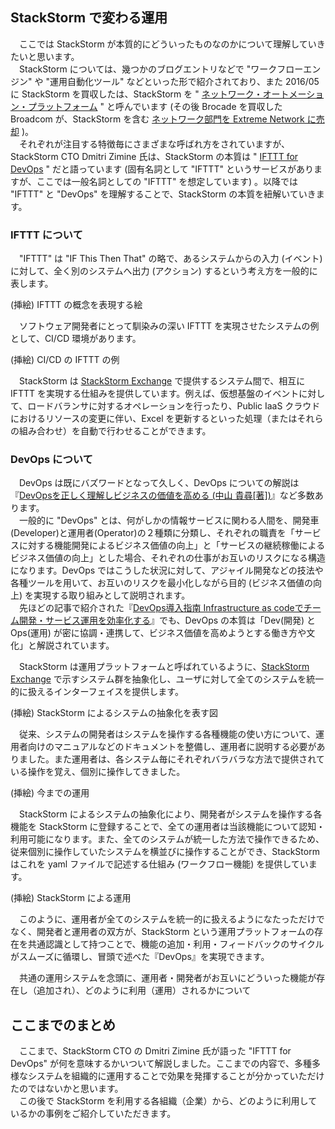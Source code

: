 ## StackStorm で変わる運用
　ここでは StackStorm が本質的にどういったものなのかについて理解していきたいと思います。  
　StackStorm については、幾つかのブログエントリなどで "ワークフローエンジン" や "運用自動化ツール" などといった形で紹介されており、また 2016/05 に StackStorm を買収したは、StackStorm を " [ネットワーク・オートメーション・プラットフォーム](http://www.brocade.com/ja/about-us/newsroom/press-releases/2016/may/2016-05-27.html) " と呼んでいます (その後 Brocade を買収した Broadcom が、StackStorm を含む [ネットワーク部門を Extreme Network に売却](http://investor.extremenetworks.com/releasedetail.cfm?ReleaseID=1019294) )。  
　それぞれが注目する特徴毎にさまざまな呼ばれ方をされていますが、StackStorm CTO Dmitri Zimine 氏は、StackStorm の本質は " [IFTTT for DevOps](https://www.slideshare.net/brocade/eventdriven-automation-devops-way-iot-73581697) " だと語っています (固有名詞として "IFTTT" というサービスがありますが、ここでは一般名詞としての "IFTTT" を想定しています) 。以降では "IFTTT" と "DevOps" を理解することで、StackStorm の本質を紐解いていきます。  

### IFTTT について
　"IFTTT" は "IF This Then That" の略で、あるシステムからの入力 (イベント) に対して、全く別のシステムへ出力 (アクション) するという考え方を一般的に表します。  

(挿絵) IFTTT の概念を表現する絵

　ソフトウェア開発者にとって馴染みの深い IFTTT を実現させたシステムの例として、CI/CD 環境があります。  

(挿絵) CI/CD の IFTTT の例

　StackStorm は [StackStorm Exchange](https://exchange.stackstorm.org/) で提供するシステム間で、相互に IFTTT を実現する仕組みを提供しています。例えば、仮想基盤のイベントに対して、ロードバランサに対するオペレーションを行ったり、Public IaaS クラウドにおけるリソースの変更に伴い、Excel を更新するといった処理（またはそれらの組み合わせ）を自動で行わせることができます。  

### DevOps について
　DevOps は既にバズワードとなって久しく、DevOps についての解説は 『[DevOpsを正しく理解しビジネスの価値を高める (中山 貴尋[著])](https://codezine.jp/article/detail/9717)』など多数あります。  
　一般的に "DevOps" とは、何がしかの情報サービスに関わる人間を、開発車(Developer)と運用者(Operator)の２種類に分類し、それぞれの職責を「サービスに対する機能開発によるビジネス価値の向上」と「サービスの継続稼働によるビジネス価値の向上」とした場合、それぞれの仕事がお互いのリスクになる構造になります。DevOps ではこうした状況に対して、アジャイル開発などの技法や各種ツールを用いて、お互いのリスクを最小化しながら目的 (ビジネス価値の向上) を実現する取り組みとして説明されます。  
　先ほどの記事で紹介された『[DevOps導入指南 Infrastructure as codeでチーム開発・サービス運用を効率化する](http://www.shoeisha.co.jp/book/detail/9784798147604)』でも、DevOps の本質は「Dev(開発) と Ops(運用) が密に協調・連携して、ビジネス価値を高めようとする働き方や文化」と解説されています。  

　StackStorm は運用プラットフォームと呼ばれているように、[StackStorm Exchange](https://exchange.stackstorm.org/) で示すシステム群を抽象化し、ユーザに対して全てのシステムを統一的に扱えるインターフェイスを提供します。  

(挿絵) StackStorm によるシステムの抽象化を表す図

　従来、システムの開発者はシステムを操作する各種機能の使い方について、運用者向けのマニュアルなどのドキュメントを整備し、運用者に説明する必要がありました。また運用者は、各システム毎にそれぞれバラバラな方法で提供されている操作を覚え、個別に操作してきました。  

(挿絵) 今までの運用

　StackStorm によるシステムの抽象化により、開発者がシステムを操作する各機能を StackStorm に登録することで、全ての運用者は当該機能について認知・利用可能になります。また、全てのシステムが統一した方法で操作できるため、従来個別に操作していたシステムを横並びに操作することができ、StackStorm はこれを yaml ファイルで記述する仕組み (ワークフロー機能) を提供しています。  

(挿絵) StackStorm による運用

　このように、運用者が全てのシステムを統一的に扱えるようになたっただけでなく、開発者と運用者の双方が、StackStorm という運用プラットフォームの存在を共通認識として持つことで、機能の追加・利用・フィードバックのサイクルがスムーズに循環し、冒頭で述べた『DevOps』を実現できます。  

　共通の運用システムを念頭に、運用者・開発者がお互いにどういった機能が存在し（追加され）、どのように利用（運用）されるかについて

## ここまでのまとめ
　ここまで、StackStorm CTO の Dmitri Zimine 氏が語った "IFTTT for DevOps" が何を意味するかいついて解説しました。ここまでの内容で、多種多様なシステムを組織的に運用することで効果を発揮することが分かっていただけたのではないかと思います。  
　この後で StackStorm を利用する各組織（企業）から、どのように利用しているかの事例をご紹介していただきます。  
